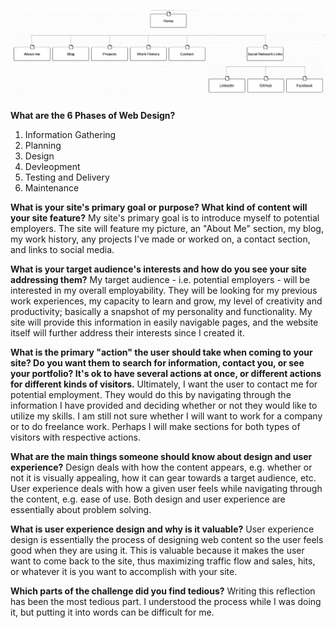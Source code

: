 ![Site map](imgs/site-map.png) 

**What are the 6 Phases of Web Design?** 
1. Information Gathering 
2. Planning 
3. Design 
4. Devleopment 
5. Testing and Delivery 
6. Maintenance 

**What is your site's primary goal or purpose? What kind of content will your site feature?** 
My site's primary goal is to introduce myself to potential employers. The site will feature my picture, an "About Me" section, my blog, my work history, any projects I've made or worked on, a contact section, and links to social media. 

**What is your target audience's interests and how do you see your site addressing them?** 
My target audience - i.e. potential employers - will be interested in my overall employability. They will be looking for my previous work experiences, my capacity to learn and grow, my level of creativity and productivity; basically a snapshot of my personality and functionality. My site will provide this information in easily navigable pages, and the website itself will further address their interests since I created it. 

**What is the primary "action" the user should take when coming to your site? Do you want them to search for information, contact you, or see your portfolio? It's ok to have several actions at once, or different actions for different kinds of visitors.** 
Ultimately, I want the user to contact me for potential employment. They would do this by navigating through the information I have provided and deciding whether or not they would like to utilize my skills. I am still not sure whether I will want to work for a company or to do freelance work. Perhaps I will make sections for both types of visitors with respective actions. 

**What are the main things someone should know about design and user experience?** 
Design deals with how the content appears, e.g. whether or not it is visually appealing, how it can gear towards a target audience, etc. User experience deals with how a given user feels while navigating through the content, e.g. ease of use. Both design and user experience are essentially about problem solving.

**What is user experience design and why is it valuable?** 
User experience design is essentially the process of designing web content so the user feels good when they are using it. This is valuable because it makes the user want to come back to the site, thus maximizing traffic flow and sales, hits, or whatever it is you want to accomplish with your site. 

**Which parts of the challenge did you find tedious?** 
Writing this reflection has been the most tedious part. I understood the process while I was doing it, but putting it into words can be difficult for me.